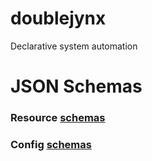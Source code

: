 # doublejynx
Declarative system automation

# JSON Schemas

### Resource [schemas](resource/schemas)

### Config [schemas](config/schemas)
